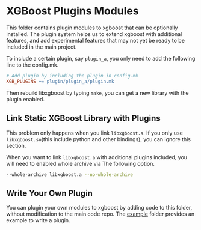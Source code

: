 XGBoost Plugins Modules
=======================
This folder contains plugin modules to xgboost that can be optionally installed.
The plugin system helps us to extend xgboost with additional features,
and add experimental features that may not yet be ready to be included in the
main project.

To include a certain plugin, say ```plugin_a```, you only need to add the following line to the config.mk.

```makefile
# Add plugin by including the plugin in config.mk
XGB_PLUGINS += plugin/plugin_a/plugin.mk
```

Then rebuild libxgboost by typing ```make```, you can get a new library with the plugin enabled.

Link Static XGBoost Library with Plugins
----------------------------------------
This problem only happens when you link ```libxgboost.a```.
If you only use ```libxgboost.so```(this include python and other bindings),
you can ignore this section.

When you want to link ```libxgboost.a``` with additional plugins included,
you will need to enabled whole archive via The following option.
```bash
--whole-archive libxgboost.a --no-whole-archive
```

Write Your Own Plugin
---------------------
You can plugin your own modules to xgboost by adding code to this folder,
without modification to the main code repo.
The [example](example) folder provides an example to write a plugin.
